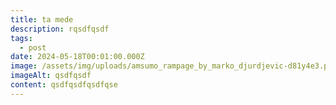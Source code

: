 ```yaml
---
title: ta mede
description: rqsdfqsdf
tags:
  - post
date: 2024-05-18T00:01:00.000Z
image: /assets/img/uploads/amsumo_rampage_by_marko_djurdjevic-d81y4e3.png
imageAlt: qsdfqsdf
content: qsdfqsdfqsdfqse
---
```

